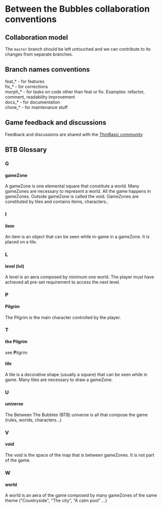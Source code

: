 # Between the Bubbles collaboration conventions

## Collaboration model

The `master` branch should be left untouched and we can contribute to its changes from separate branches.

## Branch names conventions

feat_* - for features  
fix_* - for corrections  
morph_* - for tasks on code other than feat or fix. Examples: refactor, comment, readability improvement  
docs_* - for documentation  
chore_* - for maintenance stuff  

## Game feedback and discussions

Feedback and discussions are shared with the [ThinBasic community](https://www.thinbasic.com/community/forum.php "ThinBasic's community forum")

## BTB Glossary

### G

#### gameZone
A gameZone is one elemental square that constitute a world. Many gameZones are necessary to represent a world. All the game happens in gameZones. Outside gameZone is called the void. GameZones are constituted by tiles and contains items, characters..


### I

#### item
An item is an object that can be seen while in-game in a gameZone. It is placed on a tile.


### L

#### level (lvl)
A level is an aera composed by _minimum_ one world. The player must have achieved all pre-set requirement to access the next level.


### P

#### Pilgrim
The Pilgrim is the main character controlled by the player.


### T

#### the Pilgrim
see **P**ilgrim

#### tile
A tile is a decorative shape (usually a square) that can be seen while in game. Many tiles are necessary to draw a gameZone.


### U

#### universe
The Between The Bubbles (BTB) universe is all that compose the game (rules, worlds, characters...)


### V

#### void
The void is the space of the map that is between gameZones. It is not part of the game.


### W

#### world
A world is an aera of the game composed by many gameZones of the same theme ("Countryside", "The city", "A calm pool" ...)
